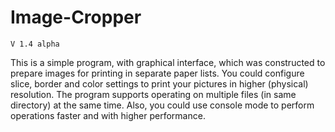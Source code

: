 # Image-Cropper

    V 1.4 alpha

This is a simple program, with graphical interface,
which was constructed to prepare images for printing
in separate paper lists. You could configure slice,
border and color settings to print your pictures in
higher (physical) resolution. The program supports
operating on multiple files (in same directory) at
the same time. Also, you could use console mode to
perform operations faster and with higher performance.
